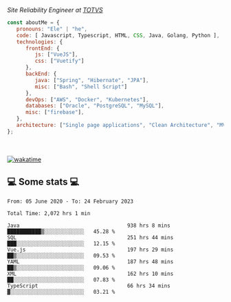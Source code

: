 <p><em>Site Reliability Engineer at <a href="https://www.totvs.com/">TOTVS</a></br>
</em></p>


```javascript
const aboutMe = {
   pronouns: "Ele" | "he",
   code: [ Javascript, Typescript, HTML, CSS, Java, Golang, Python ],
   technologies: {
      frontEnd: {
         js: ["VueJS"],
         css: ["Vuetify"]
      },
      backEnd: {
         java: ["Spring", "Hibernate", "JPA"],
         misc: ["Bash", "Shell Script"]
      },
      devOps: ["AWS", "Docker", "Kubernetes"],
      databases: ["Oracle", "PostgreSQL", "MySQL"],
      misc: ["firebase"],
   },
   architecture: ["Single page applications", "Clean Architecture", "MVC", "Microservices"],
};
```
</br></br>
[![wakatime](https://wakatime.com/badge/user/a3a8ed06-d304-4d6b-bc86-4adc418cdea7.svg)](https://wakatime.com/@a3a8ed06-d304-4d6b-bc86-4adc418cdea7)
<h2>💻 Some stats 💻</h2>

<!--START_SECTION:waka-->

```text
From: 05 June 2020 - To: 24 February 2023

Total Time: 2,072 hrs 1 min

Java                                   938 hrs 8 mins  ███████████▒░░░░░░░░░░░░░   45.28 %
SQL                                    251 hrs 44 mins ███░░░░░░░░░░░░░░░░░░░░░░   12.15 %
Vue.js                                 197 hrs 29 mins ██▒░░░░░░░░░░░░░░░░░░░░░░   09.53 %
YAML                                   187 hrs 48 mins ██▒░░░░░░░░░░░░░░░░░░░░░░   09.06 %
XML                                    162 hrs 10 mins ██░░░░░░░░░░░░░░░░░░░░░░░   07.83 %
TypeScript                             66 hrs 34 mins  ▓░░░░░░░░░░░░░░░░░░░░░░░░   03.21 %
```

<!--END_SECTION:waka-->
